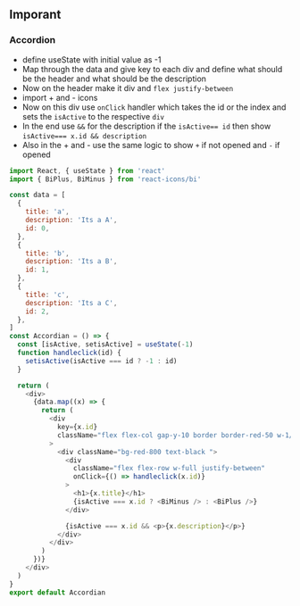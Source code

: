 ## Imporant

### Accordion

- define useState with initial value as -1
- Map through the data and give key to each div and define what should be the header and what should be the description
- Now on the header make it div and `flex justify-between`
- import + and - icons
- Now on this div use `onClick` handler which takes the id or the index and sets the `isActive` to the respective `div`
- In the end use `&&` for the description if the `isActive== id` then show `isActive=== x.id && description`
- Also in the + and - use the same logic to show `+` if not opened and `-` if opened
```js
import React, { useState } from 'react'
import { BiPlus, BiMinus } from 'react-icons/bi'

const data = [
  {
    title: 'a',
    description: 'Its a A',
    id: 0,
  },
  {
    title: 'b',
    description: 'Its a B',
    id: 1,
  },
  {
    title: 'c',
    description: 'Its a C',
    id: 2,
  },
]
const Accordian = () => {
  const [isActive, setisActive] = useState(-1)
  function handleclick(id) {
    setisActive(isActive === id ? -1 : id)
  }

  return (
    <div>
      {data.map((x) => {
        return (
          <div
            key={x.id}
            className="flex flex-col gap-y-10 border border-red-50 w-1/2 h-10 mt-2 py-8"
          >
            <div className="bg-red-800 text-black ">
              <div
                className="flex flex-row w-full justify-between"
                onClick={() => handleclick(x.id)}
              >
                <h1>{x.title}</h1>
                {isActive === x.id ? <BiMinus /> : <BiPlus />}
              </div>

              {isActive === x.id && <p>{x.description}</p>}
            </div>
          </div>
        )
      })}
    </div>
  )
}
export default Accordian

```